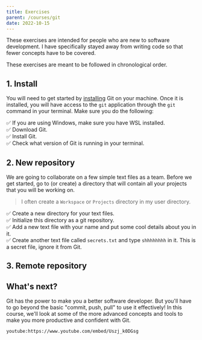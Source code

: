 ```yaml
---
title: Exercises
parent: /courses/git
date: 2022-10-15
---
```


These exercises are intended for people who are new to software development.
I have specifically stayed away from writing code so that fewer concepts have to be covered.

These exercises are meant to be followed in chronological order.

## 1. Install

You will need to get started by [installing][install] Git on your machine.
Once it is installed, you will have access to the `git` application through the `git` command in your terminal.
Make sure you do the following:

:white_check_mark: If you are using Windows, make sure you have WSL installed.\
:white_check_mark: Download Git.\
:white_check_mark: Install Git.\
:white_check_mark: Check what version of Git is running in your terminal.

[install]: /courses/git/04/installation

## 2. New repository

We are going to collaborate on a few simple text files as a team.
Before we get started, go to (or create) a directory that will contain all your projects that you will be working on.

> I often create a `Workspace` or `Projects` directory in my user directory.

:white_check_mark: Create a new directory for your text files.\
:white_check_mark: Initialize this directory as a git repository.\
:white_check_mark: Add a new text file with your name and put some cool details about you in it.\
:white_check_mark: Create another text file called `secrets.txt` and type `shhhhhhhh` in it. This is a secret file, ignore it from Git.

## 3. Remote repository

## What's next?

Git has the power to make you a better software developer.
But you'll have to go beyond the basic "commit, push, pull" to use it effectively!
In this course, we'll look at some of the more advanced concepts and tools to make you more productive and confident with Git.

`youtube:https://www.youtube.com/embed/Uszj_k0DGsg`
